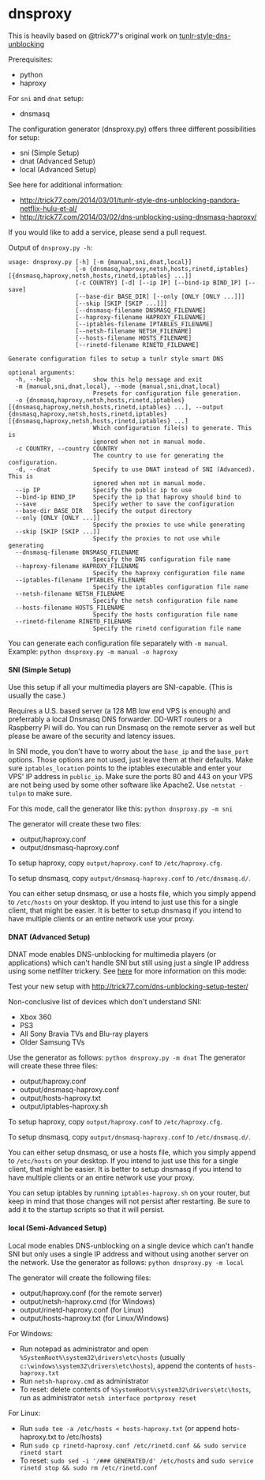dnsproxy
========

This is heavily based on @trick77's original work on [tunlr-style-dns-unblocking](https://github.com/trick77/tunlr-style-dns-unblocking/)

Prerequisites:
- python
- haproxy

For `sni` and `dnat` setup:
- dnsmasq


The configuration generator (dnsproxy.py) offers three different possibilities for setup:
- sni (Simple Setup)
- dnat (Advanced Setup)
- local (Advanced Setup)

See here for additional information: 
- http://trick77.com/2014/03/01/tunlr-style-dns-unblocking-pandora-netflix-hulu-et-al/
- http://trick77.com/2014/03/02/dns-unblocking-using-dnsmasq-haproxy/

If you would like to add a service, please send a pull request.

Output of `dnsproxy.py -h`:
```
usage: dnsproxy.py [-h] [-m {manual,sni,dnat,local}]
                   [-o {dnsmasq,haproxy,netsh,hosts,rinetd,iptables} [{dnsmasq,haproxy,netsh,hosts,rinetd,iptables} ...]]
                   [-c COUNTRY] [-d] [--ip IP] [--bind-ip BIND_IP] [--save]
                   [--base-dir BASE_DIR] [--only [ONLY [ONLY ...]]]
                   [--skip [SKIP [SKIP ...]]]
                   [--dnsmasq-filename DNSMASQ_FILENAME]
                   [--haproxy-filename HAPROXY_FILENAME]
                   [--iptables-filename IPTABLES_FILENAME]
                   [--netsh-filename NETSH_FILENAME]
                   [--hosts-filename HOSTS_FILENAME]
                   [--rinetd-filename RINETD_FILENAME]

Generate configuration files to setup a tunlr style smart DNS

optional arguments:
  -h, --help            show this help message and exit
  -m {manual,sni,dnat,local}, --mode {manual,sni,dnat,local}
                        Presets for configuration file generation.
  -o {dnsmasq,haproxy,netsh,hosts,rinetd,iptables} [{dnsmasq,haproxy,netsh,hosts,rinetd,iptables} ...], --output {dnsmasq,haproxy,netsh,hosts,rinetd,iptables} [{dnsmasq,haproxy,netsh,hosts,rinetd,iptables} ...]
                        Which configuration file(s) to generate. This is
                        ignored when not in manual mode.
  -c COUNTRY, --country COUNTRY
                        The country to use for generating the configuration.
  -d, --dnat            Specify to use DNAT instead of SNI (Advanced). This is
                        ignored when not in manual mode.
  --ip IP               Specify the public ip to use
  --bind-ip BIND_IP     Specify the ip that haproxy should bind to
  --save                Specify wether to save the configuration
  --base-dir BASE_DIR   Specify the output directory
  --only [ONLY [ONLY ...]]
                        Specify the proxies to use while generating
  --skip [SKIP [SKIP ...]]
                        Specify the proxies to not use while generating
  --dnsmasq-filename DNSMASQ_FILENAME
                        Specify the DNS configuration file name
  --haproxy-filename HAPROXY_FILENAME
                        Specify the haproxy configuration file name
  --iptables-filename IPTABLES_FILENAME
                        Specify the iptables configuration file name
  --netsh-filename NETSH_FILENAME
                        Specify the netsh configuration file name
  --hosts-filename HOSTS_FILENAME
                        Specify the hosts configuration file name
  --rinetd-filename RINETD_FILENAME
                        Specify the rinetd configuration file name
 ```

You can generate each configuration file separately with `-m manual`. Example:
```python dnsproxy.py -m manual -o haproxy```


#### SNI (Simple Setup)

Use this setup if all your multimedia players are SNI-capable. (This is usually the case.)

Requires a U.S. based server (a 128 MB low end VPS is enough) and preferrably a local Dnsmasq DNS forwarder. DD-WRT routers or a Raspberry Pi will do. You can run Dnsmasq on the remote server as well but please be aware of the security and latency issues.

In SNI mode, you don't have to worry about the `base_ip` and the `base_port` options. Those options are not used, just leave them at their defaults. Make sure `iptables_location` points to the iptables executable and enter your VPS' IP address in `public_ip`. Make sure the ports 80 and 443 on your VPS are not being used by some other software like Apache2. Use ```netstat -tulpn``` to make sure.

For this mode, call the generator like this:
```python dnsproxy.py -m sni```

The generator will create these two files:
- output/haproxy.conf
- output/dnsmasq-haproxy.conf

To setup haproxy, copy `output/haproxy.conf` to `/etc/haproxy.cfg`.

To setup dnsmasq, copy `output/dnsmasq-haproxy.conf` to `/etc/dnsmasq.d/`.

You can either setup dnsmasq, or use a hosts file, which you simply append to `/etc/hosts` on your desktop. If you intend to just use this for a single client, that might be easier. It is better to setup dnsmasq if you intend to have multiple clients or an entire network use your proxy.
 
#### DNAT (Advanced Setup)

DNAT mode enables DNS-unblocking for multimedia players (or applications) which can't handle SNI but still using just a single IP address using some netfilter trickery. See [here](http://trick77.com/2014/04/02/netflix-dns-unblocking-without-sni-xbox-360-ps3-samsung-tv/) for more information on this mode:

Test your new setup with http://trick77.com/dns-unblocking-setup-tester/

Non-conclusive list of devices which don't understand SNI:
- Xbox 360 
- PS3
- All Sony Bravia TVs and Blu-ray players 
- Older Samsung TVs

Use the generator as follows:
```python dnsproxy.py -m dnat```
The generator will create these three files:
- output/haproxy.conf
- output/dnsmasq-haproxy.conf
- output/hosts-haproxy.txt 
- output/iptables-haproxy.sh

To setup haproxy, copy `output/haproxy.conf` to `/etc/haproxy.cfg`.

To setup dnsmasq, copy `output/dnsmasq-haproxy.conf` to `/etc/dnsmasq.d/`.

You can either setup dnsmasq, or use a hosts file, which you simply append to `/etc/hosts` on your desktop. If you intend to just use this for a single client, that might be easier. It is better to setup dnsmasq if you intend to have multiple clients or an entire network use your proxy.

You can setup iptables by running `iptables-haproxy.sh` on your router, but keep in mind that those changes will not persist after restarting. Be sure to add it to the startup scripts so that it will persist.


#### local (Semi-Advanced Setup)

Local mode enables DNS-unblocking on a single device which can't handle SNI but only uses a single IP address and without using another server on the network.
Use the generator as follows:
```python dnsproxy.py -m local```

The generator will create the following files:
- output/haproxy.conf (for the remote server)
- output/netsh-haproxy.cmd (for Windows)
- output/rinetd-haproxy.conf (for Linux)
- output/hosts-haproxy.txt (for Linux/Windows)

For Windows:
- Run notepad as administrator and open `%SystemRoot%\system32\drivers\etc\hosts` (usually `c:\windows\system32\drivers\etc\hosts`), append the contents of `hosts-haproxy.txt`
- Run `netsh-haproxy.cmd` as administrator
- To reset: delete contents of `%SystemRoot%\system32\drivers\etc\hosts`, run as administrator `netsh interface portproxy reset`

For Linux:
- Run `sudo tee -a /etc/hosts < hosts-haproxy.txt` (or append hots-haproxy.txt to /etc/hosts)
- Run `sudo cp rinetd-haproxy.conf /etc/rinetd.conf && sudo service rinetd start`
- To reset: `sudo sed -i '/### GENERATED/d' /etc/hosts` and `sudo service rinetd stop && sudo rm /etc/rinetd.conf`

